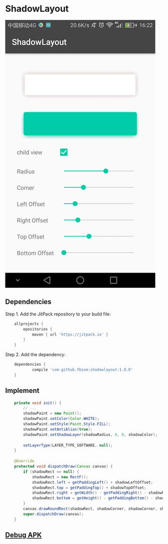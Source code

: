 # ShadowLayout

![](https://raw.githubusercontent.com/fbsum/ShadowLayout/master/art/shadowlayout.png)

## Dependencies

Step 1. Add the JitPack repository to your build file:

```groovy
    allprojects {
        epositories {
            maven { url 'https://jitpack.io' }
        }
    }
```

Step 2. Add the dependency:

```groovy
    dependencies {
            compile 'com.github.fbsum:shadowlayout:1.0.0'
    }
```

## Implement

```java
	private void init() {
		// ...
        shadowPaint = new Paint();
        shadowPaint.setColor(Color.WHITE);
        shadowPaint.setStyle(Paint.Style.FILL);
        shadowPaint.setAntiAlias(true);
        shadowPaint.setShadowLayer(shadowRadius, 0, 0, shadowColor);

        setLayerType(LAYER_TYPE_SOFTWARE, null);
    }

    @Override
    protected void dispatchDraw(Canvas canvas) {
        if (shadowRect == null) {
            shadowRect = new RectF();
            shadowRect.left = getPaddingLeft() + shadowLeftOffset;
            shadowRect.top = getPaddingTop() + shadowTopOffset;
            shadowRect.right = getWidth() - getPaddingRight() - shadowRightOffset;
            shadowRect.bottom = getHeight() - getPaddingBottom() - shadowBottomOffset;
        }
        canvas.drawRoundRect(shadowRect, shadowCorner, shadowCorner, shadowPaint);
        super.dispatchDraw(canvas);
    }
```
## [Debug APK](https://raw.githubusercontent.com/fbsum/ShadowLayout/master/art/shadowlayout_v1.0.0.apk)
